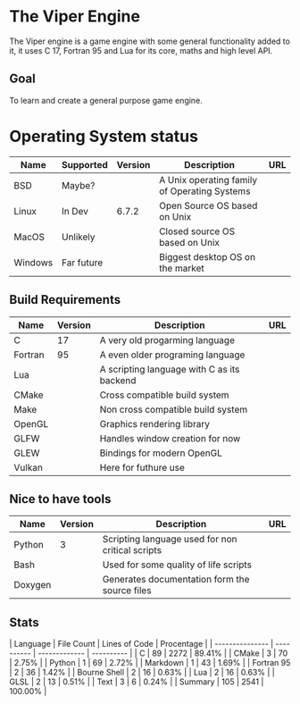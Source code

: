 
# The Viper Engine
The Viper engine is a game engine with some general functionality added to it,
it uses C 17, Fortran 95 and Lua for its core, maths and high level API.

## Goal
To learn and create a general purpose game engine.

# Operating System status

| Name    | Supported  | Version | Description                                    | URL   |
| ------- | ---------- | ------- | ---------------------------------------------- | ----- |
| BSD     | Maybe?     |         | A Unix operating family of Operating Systems   |       |
| Linux   | In Dev     | 6.7.2   | Open Source OS based on Unix                   |       |
| MacOS   | Unlikely   |         | Closed source OS based on Unix                 |       |
| Windows | Far future |         | Biggest desktop OS on the market               |       |

## Build Requirements

| Name    | Version | Description                                | URL   |
| ------- | ------- | ------------------------------------------ | ----- |
| C       | 17      | A very old progarming language             |       |
| Fortran | 95      | A even older programing language           |       |
| Lua     |         | A scripting language with C as its backend |       |
| CMake   |         | Cross compatible build system              |       |
| Make    |         | Non cross compatible build system          |       |
| OpenGL  |         | Graphics rendering library                 |       |
| GLFW    |         | Handles window creation for now            |       |
| GLEW    |         | Bindings for modern OpenGL                 |       |
| Vulkan  |         | Here for futhure use                       |       |


## Nice to have tools

| Name    | Version | Description                                       | URL   |
| ------- | ------- | ------------------------------------------------- | ----- |
| Python  | 3       | Scripting language used for non critical scripts  |       |
| Bash    |         | Used for some quality of life scripts             |       |
| Doxygen |         | Generates documentation form the source files     |       |

## Stats
[](python-stats-start)
|  Language       | File Count | Lines of Code | Procentage |
| --------------- | ---------- | ------------- | ---------- |
| C               | 89         | 2272          | 89.41%     |
| CMake           | 3          | 70            | 2.75%      |
| Python          | 1          | 69            | 2.72%      |
| Markdown        | 1          | 43            | 1.69%      |
| Fortran 95      | 2          | 36            | 1.42%      |
| Bourne Shell    | 2          | 16            | 0.63%      |
| Lua             | 2          | 16            | 0.63%      |
| GLSL            | 2          | 13            | 0.51%      |
| Text            | 3          | 6             | 0.24%      |
| Summary         | 105        | 2541          | 100.00%    |
[](python-stats-end)
